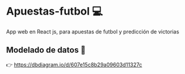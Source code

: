 # Apuestas-futbol 💻
App web en React js, para apuestas de futbol y predicción de victorias

## Modelado de datos 💾
👉 https://dbdiagram.io/d/607e15c8b29a09603d11327c
